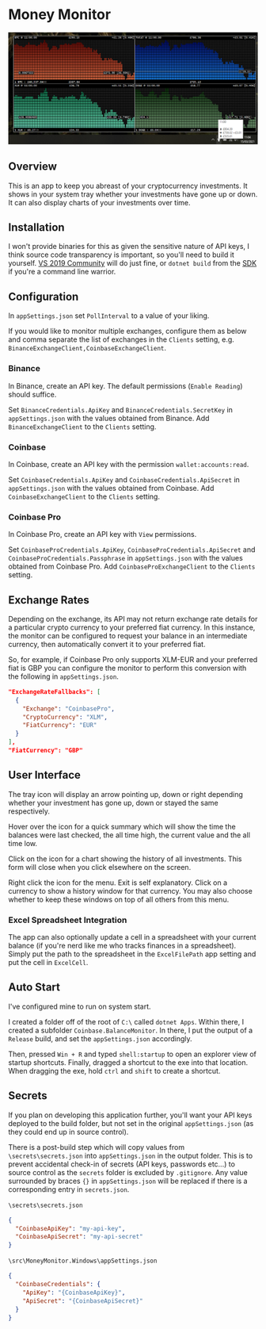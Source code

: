 # Money Monitor

![Tray screenshot](https://github.com/stevehjohn/MoneyMonitor/blob/master/assets/screenshot.png)

## Overview

This is an app to keep you abreast of your cryptocurrency investments. It shows in your system tray whether your investments have gone up or down. It can also display charts of your investments over time.

## Installation

I won't provide binaries for this as given the sensitive nature of API keys, I think source code transparency is important, so you'll need to build it yourself. [VS 2019 Community](https://visualstudio.microsoft.com/vs/community/) will do just fine, or `dotnet build` from the [SDK](https://dotnet.microsoft.com/download) if you're a command line warrior.

## Configuration

In `appSettings.json` set `PollInterval` to a value of your liking.

If you would like to monitor multiple exchanges, configure them as below and comma separate the list of exchanges in the `Clients` setting, e.g. `BinanceExchangeClient,CoinbaseExchangeClient`.

### Binance

In Binance, create an API key. The default permissions (`Enable Reading`) should suffice.

Set `BinanceCredentials.ApiKey` and `BinanceCredentials.SecretKey` in `appSettings.json` with the values obtained from Binance. Add `BinanceExchangeClient` to the `Clients` setting.

### Coinbase

In Coinbase, create an API key with the permission `wallet:accounts:read`.

Set `CoinbaseCredentials.ApiKey` and `CoinbaseCredentials.ApiSecret` in `appSettings.json` with the values obtained from Coinbase. Add `CoinbaseExchangeClient` to the `Clients` setting.

### Coinbase Pro

In Coinbase Pro, create an API key with `View` permissions.

Set `CoinbaseProCredentials.ApiKey`, `CoinbaseProCredentials.ApiSecret` and `CoinbaseProCredentials.Passphrase` in `appSettings.json` with the values obtained from Coinbase Pro. Add `CoinbaseProExchangeClient` to the `Clients` setting.

## Exchange Rates

Depending on the exchange, its API may not return exchange rate details for a particular crypto currency to your preferred fiat currency. In this instance, the monitor can be configured to request your balance in an intermediate currency, then automatically convert it to your preferred fiat.

So, for example, if Coinbase Pro only supports XLM-EUR and your preferred fiat is GBP you can configure the monitor to perform this conversion with the following in `appSettings.json`.

``` json
"ExchangeRateFallbacks": [
  {
    "Exchange": "CoinbasePro",
    "CryptoCurrency": "XLM",
    "FiatCurrency": "EUR"
  }
],
"FiatCurrency": "GBP"
```

## User Interface

The tray icon will display an arrow pointing up, down or right depending whether your investment has gone up, down or stayed the same respectively.

Hover over the icon for a quick summary which will show the time the balances were last checked, the all time high, the current value and the all time low.

Click on the icon for a chart showing the history of all investments. This form will close when you click elsewhere on the screen.

Right click the icon for the menu. Exit is self explanatory. Click on a currency to show a history window for that currency. You may also choose whether to keep these windows on top of all others from this menu.

### Excel Spreadsheet Integration

The app can also optionally update a cell in a spreadsheet with your current balance (if you're nerd like me who tracks finances in a spreadsheet). Simply put the path to the spreadsheet in the `ExcelFilePath` app setting and put the cell in `ExcelCell`.

## Auto Start

I've configured mine to run on system start.

I created a folder off of the root of `C:\` called `dotnet Apps`. Within there, I created a subfolder `Coinbase.BalanceMonitor`. In there, I put the output of a `Release` build, and set the `appSettings.json` accordingly.

Then, pressed `Win + R` and typed `shell:startup` to open an explorer view of startup shortcuts. Finally, dragged a shortcut to the exe into that location. When dragging the exe, hold `ctrl` and `shift` to create a shortcut.

## Secrets

If you plan on developing this application further, you'll want your API keys deployed to the build folder, but not set in the original `appSettings.json` (as they could end up in source control).

There is a post-build step which will copy values from `\secrets\secrets.json` into `appSettings.json` in the output folder.
This is to prevent accidental check-in of secrets (API keys, passwords etc...) to source control as the `secrets` folder is excluded by `.gitignore`.
Any value surrounded by braces `{}` in `appSettings.json` will be replaced if there is a corresponding entry in `secrets.json`.

`\secrets\secrets.json`
``` json
{
  "CoinbaseApiKey": "my-api-key",
  "CoinbaseApiSecret": "my-api-secret"
}
```

`\src\MoneyMonitor.Windows\appSettings.json`
``` json
{
  "CoinbaseCredentials": {
    "ApiKey": "{CoinbaseApiKey}",
    "ApiSecret": "{CoinbaseApiSecret}"
  }
}
```